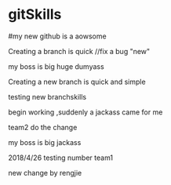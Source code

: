 # gitSkills

#my new github is  a aowsome

Creating a  branch is quick //fix a bug "new"

my boss is  big huge dumyass


Creating a new branch is quick and simple


testing new branchskills



begin working ,suddenly a jackass came for me 


team2 do the change


my boss is big jackass



2018/4/26  testing number team1

new change by rengjie 
